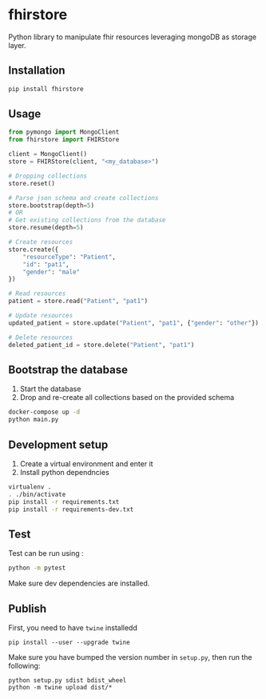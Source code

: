 # fhirstore
Python library to manipulate fhir resources leveraging mongoDB as storage layer.

## Installation

```bash
pip install fhirstore
```

## Usage

```python
from pymongo import MongoClient
from fhirstore import FHIRStore

client = MongoClient()
store = FHIRStore(client, "<my_database>")

# Dropping collections
store.reset()

# Parse json schema and create collections
store.bootstrap(depth=5)
# OR
# Get existing collections from the database
store.resume(depth=5)

# Create resources
store.create({
    "resourceType": "Patient",
    "id": "pat1",
    "gender": "male"
})

# Read resources
patient = store.read("Patient", "pat1")

# Update resources
updated_patient = store.update("Patient", "pat1", {"gender": "other"})

# Delete resources
deleted_patient_id = store.delete("Patient", "pat1")
```

## Bootstrap the database

1. Start the database
2. Drop and re-create all collections based on the provided schema

```bash
docker-compose up -d
python main.py
```

## Development setup

1. Create a virtual environment and enter it
2. Install python dependncies
   
```bash
virtualenv . 
. ./bin/activate
pip install -r requirements.txt
pip install -r requirements-dev.txt
```

## Test
Test can be run using :
```bash
python -m pytest
```
Make sure dev dependencies are installed.

## Publish

First, you need to have `twine` installedd
```
pip install --user --upgrade twine
```

Make sure you have bumped the version number in `setup.py`, then run the following:
```
python setup.py sdist bdist_wheel
python -m twine upload dist/*
```
